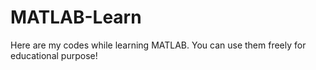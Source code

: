 # MATLAB-Learn
Here are my codes while learning MATLAB. You can use them freely for educational purpose!
